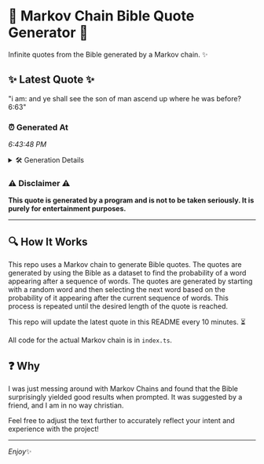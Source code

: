 # 📖 Markov Chain Bible Quote Generator 📖

Infinite quotes from the Bible generated by a Markov chain. ✨

## ✨ Latest Quote ✨
"i am: and ye shall see the son of man ascend up where he was before? 6:63"

### ⏰ Generated At
*6:43:48 PM*

<details>
    <summary>🛠️ Generation Details</summary>
    <p>
        <strong>🌱 Seed:</strong> i<br>
        <strong>🔄 Iterations:</strong> 16<br>
        <strong>📜 Context History:</strong><br>[ i ]: am:<br>[ i, am: ]: and<br>[ i, am:, and ]: ye<br>[ i, am:, and, ye ]: shall<br>[ i, am:, and, ye, shall ]: see<br>[ i, am:, and, ye, shall, see ]: the<br>[ am:, and, ye, shall, see, the ]: son<br>[ and, ye, shall, see, the, son ]: of<br>[ ye, shall, see, the, son, of ]: man<br>[ shall, see, the, son, of, man ]: ascend<br>[ see, the, son, of, man, ascend ]: up<br>[ the, son, of, man, ascend, up ]: where<br>[ son, of, man, ascend, up, where ]: he<br>[ of, man, ascend, up, where, he ]: was<br>[ man, ascend, up, where, he, was ]: before?<br>[ ascend, up, where, he, was, before? ]: 6:63<br>
    </p>
</details>

### ⚠️ Disclaimer ⚠️
**This quote is generated by a program and is not to be taken seriously. It is purely for entertainment purposes.**

---

## 🔍 How It Works

This repo uses a Markov chain to generate Bible quotes. The quotes are generated by using the Bible as a dataset to find the probability of a word appearing after a sequence of words. The quotes are generated by starting with a random word and then selecting the next word based on the probability of it appearing after the current sequence of words. This process is repeated until the desired length of the quote is reached.

This repo will update the latest quote in this README every 10 minutes. ⏳

All code for the actual Markov chain is in `index.ts`.

## ❓ Why

I was just messing around with Markov Chains and found that the Bible surprisingly yielded good results when prompted. 
It was suggested by a friend, and I am in no way christian.

Feel free to adjust the text further to accurately reflect your intent and experience with the project!

---

*Enjoy*✨
